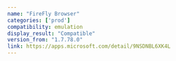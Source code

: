 ```yaml
---
name: "FireFly Browser"
categories: ['prod']
compatibility: emulation
display_result: "Compatible"
version_from: "1.7.78.0"
link: https://apps.microsoft.com/detail/9NSDNBL6XK4L
---
```


